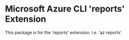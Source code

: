 Microsoft Azure CLI 'reports' Extension
==========================================

This package is for the 'reports' extension.
i.e. 'az reports'

